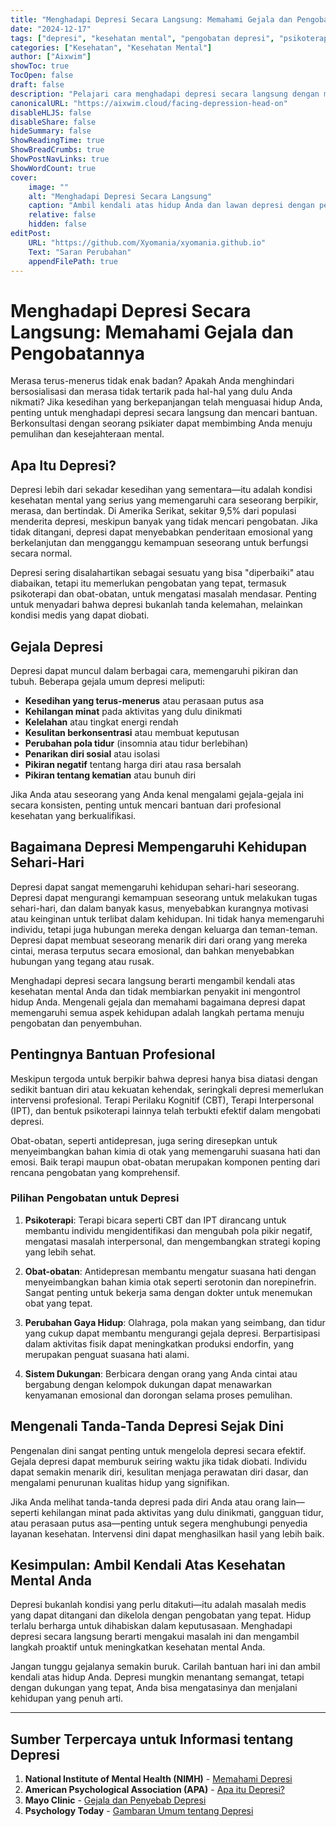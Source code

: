 ```yaml
---
title: "Menghadapi Depresi Secara Langsung: Memahami Gejala dan Pengobatannya"
date: "2024-12-17"
tags: ["depresi", "kesehatan mental", "pengobatan depresi", "psikoterapi", "bantuan diri"]
categories: ["Kesehatan", "Kesehatan Mental"]
author: ["Aixwim"]
showToc: true
TocOpen: false
draft: false
description: "Pelajari cara menghadapi depresi secara langsung dengan memahami gejalanya, pentingnya diagnosis dini, dan pengobatan yang tersedia untuk kesehatan mental yang lebih baik."
canonicalURL: "https://aixwim.cloud/facing-depression-head-on"
disableHLJS: false
disableShare: false
hideSummary: false
ShowReadingTime: true
ShowBreadCrumbs: true
ShowPostNavLinks: true
ShowWordCount: true
cover:
    image: ""
    alt: "Menghadapi Depresi Secara Langsung"
    caption: "Ambil kendali atas hidup Anda dan lawan depresi dengan pendekatan yang tepat."
    relative: false
    hidden: false
editPost:
    URL: "https://github.com/Xyomania/xyomania.github.io"
    Text: "Saran Perubahan"
    appendFilePath: true
---
```


# Menghadapi Depresi Secara Langsung: Memahami Gejala dan Pengobatannya

Merasa terus-menerus tidak enak badan? Apakah Anda menghindari bersosialisasi dan merasa tidak tertarik pada hal-hal yang dulu Anda nikmati? Jika kesedihan yang berkepanjangan telah menguasai hidup Anda, penting untuk menghadapi depresi secara langsung dan mencari bantuan. Berkonsultasi dengan seorang psikiater dapat membimbing Anda menuju pemulihan dan kesejahteraan mental.

## Apa Itu Depresi?

Depresi lebih dari sekadar kesedihan yang sementara—itu adalah kondisi kesehatan mental yang serius yang memengaruhi cara seseorang berpikir, merasa, dan bertindak. Di Amerika Serikat, sekitar 9,5% dari populasi menderita depresi, meskipun banyak yang tidak mencari pengobatan. Jika tidak ditangani, depresi dapat menyebabkan penderitaan emosional yang berkelanjutan dan mengganggu kemampuan seseorang untuk berfungsi secara normal.

Depresi sering disalahartikan sebagai sesuatu yang bisa "diperbaiki" atau diabaikan, tetapi itu memerlukan pengobatan yang tepat, termasuk psikoterapi dan obat-obatan, untuk mengatasi masalah mendasar. Penting untuk menyadari bahwa depresi bukanlah tanda kelemahan, melainkan kondisi medis yang dapat diobati.

## Gejala Depresi

Depresi dapat muncul dalam berbagai cara, memengaruhi pikiran dan tubuh. Beberapa gejala umum depresi meliputi:

- **Kesedihan yang terus-menerus** atau perasaan putus asa
- **Kehilangan minat** pada aktivitas yang dulu dinikmati
- **Kelelahan** atau tingkat energi rendah
- **Kesulitan berkonsentrasi** atau membuat keputusan
- **Perubahan pola tidur** (insomnia atau tidur berlebihan)
- **Penarikan diri sosial** atau isolasi
- **Pikiran negatif** tentang harga diri atau rasa bersalah
- **Pikiran tentang kematian** atau bunuh diri

Jika Anda atau seseorang yang Anda kenal mengalami gejala-gejala ini secara konsisten, penting untuk mencari bantuan dari profesional kesehatan yang berkualifikasi.

## Bagaimana Depresi Mempengaruhi Kehidupan Sehari-Hari

Depresi dapat sangat memengaruhi kehidupan sehari-hari seseorang. Depresi dapat mengurangi kemampuan seseorang untuk melakukan tugas sehari-hari, dan dalam banyak kasus, menyebabkan kurangnya motivasi atau keinginan untuk terlibat dalam kehidupan. Ini tidak hanya memengaruhi individu, tetapi juga hubungan mereka dengan keluarga dan teman-teman. Depresi dapat membuat seseorang menarik diri dari orang yang mereka cintai, merasa terputus secara emosional, dan bahkan menyebabkan hubungan yang tegang atau rusak.

Menghadapi depresi secara langsung berarti mengambil kendali atas kesehatan mental Anda dan tidak membiarkan penyakit ini mengontrol hidup Anda. Mengenali gejala dan memahami bagaimana depresi dapat memengaruhi semua aspek kehidupan adalah langkah pertama menuju pengobatan dan penyembuhan.

## Pentingnya Bantuan Profesional

Meskipun tergoda untuk berpikir bahwa depresi hanya bisa diatasi dengan sedikit bantuan diri atau kekuatan kehendak, seringkali depresi memerlukan intervensi profesional. Terapi Perilaku Kognitif (CBT), Terapi Interpersonal (IPT), dan bentuk psikoterapi lainnya telah terbukti efektif dalam mengobati depresi.

Obat-obatan, seperti antidepresan, juga sering diresepkan untuk menyeimbangkan bahan kimia di otak yang memengaruhi suasana hati dan emosi. Baik terapi maupun obat-obatan merupakan komponen penting dari rencana pengobatan yang komprehensif.

### Pilihan Pengobatan untuk Depresi

1. **Psikoterapi**: Terapi bicara seperti CBT dan IPT dirancang untuk membantu individu mengidentifikasi dan mengubah pola pikir negatif, mengatasi masalah interpersonal, dan mengembangkan strategi koping yang lebih sehat.
  
2. **Obat-obatan**: Antidepresan membantu mengatur suasana hati dengan menyeimbangkan bahan kimia otak seperti serotonin dan norepinefrin. Sangat penting untuk bekerja sama dengan dokter untuk menemukan obat yang tepat.

3. **Perubahan Gaya Hidup**: Olahraga, pola makan yang seimbang, dan tidur yang cukup dapat membantu mengurangi gejala depresi. Berpartisipasi dalam aktivitas fisik dapat meningkatkan produksi endorfin, yang merupakan penguat suasana hati alami.

4. **Sistem Dukungan**: Berbicara dengan orang yang Anda cintai atau bergabung dengan kelompok dukungan dapat menawarkan kenyamanan emosional dan dorongan selama proses pemulihan.

## Mengenali Tanda-Tanda Depresi Sejak Dini

Pengenalan dini sangat penting untuk mengelola depresi secara efektif. Gejala depresi dapat memburuk seiring waktu jika tidak diobati. Individu dapat semakin menarik diri, kesulitan menjaga perawatan diri dasar, dan mengalami penurunan kualitas hidup yang signifikan.

Jika Anda melihat tanda-tanda depresi pada diri Anda atau orang lain—seperti kehilangan minat pada aktivitas yang dulu dinikmati, gangguan tidur, atau perasaan putus asa—penting untuk segera menghubungi penyedia layanan kesehatan. Intervensi dini dapat menghasilkan hasil yang lebih baik.

## Kesimpulan: Ambil Kendali Atas Kesehatan Mental Anda

Depresi bukanlah kondisi yang perlu ditakuti—itu adalah masalah medis yang dapat ditangani dan dikelola dengan pengobatan yang tepat. Hidup terlalu berharga untuk dihabiskan dalam keputusasaan. Menghadapi depresi secara langsung berarti mengakui masalah ini dan mengambil langkah proaktif untuk meningkatkan kesehatan mental Anda.

Jangan tunggu gejalanya semakin buruk. Carilah bantuan hari ini dan ambil kendali atas hidup Anda. Depresi mungkin menantang semangat, tetapi dengan dukungan yang tepat, Anda bisa mengatasinya dan menjalani kehidupan yang penuh arti.

---

## Sumber Terpercaya untuk Informasi tentang Depresi

1. **National Institute of Mental Health (NIMH)** - [Memahami Depresi](https://www.nimh.nih.gov/health/topics/depression)
2. **American Psychological Association (APA)** - [Apa itu Depresi?](https://www.apa.org/topics/depression)
3. **Mayo Clinic** - [Gejala dan Penyebab Depresi](https://www.mayoclinic.org/diseases-conditions/depression/symptoms-causes/syc-20350360)
4. **Psychology Today** - [Gambaran Umum tentang Depresi](https://www.psychologytoday.com/us/basics/depression)
